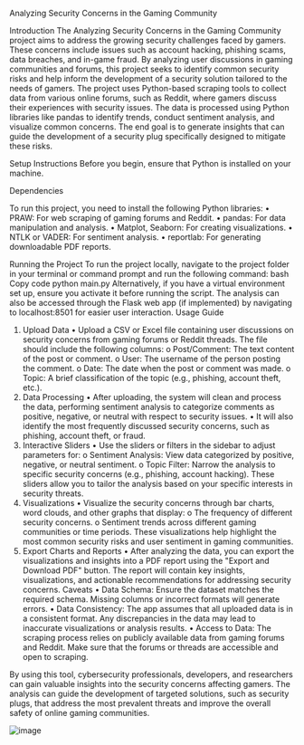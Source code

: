 Analyzing Security Concerns in the Gaming Community

Introduction
The Analyzing Security Concerns in the Gaming Community project aims to address the growing security challenges faced by gamers. These concerns include issues such as account hacking, phishing scams, data breaches, and in-game fraud. By analyzing user discussions in gaming communities and forums, this project seeks to identify common security risks and help inform the development of a security solution tailored to the needs of gamers.
The project uses Python-based scraping tools to collect data from various online forums, such as Reddit, where gamers discuss their experiences with security issues. The data is processed using Python libraries like pandas to identify trends, conduct sentiment analysis, and visualize common concerns. The end goal is to generate insights that can guide the development of a security plug specifically designed to mitigate these risks.

Setup Instructions
Before you begin, ensure that Python is installed on your machine. 

Dependencies

To run this project, you need to install the following Python libraries:
•	PRAW: For web scraping of gaming forums and Reddit.
•	pandas: For data manipulation and analysis.
•	Matplot, Seaborn: For creating visualizations.
•	NTLK or VADER: For sentiment analysis.
•	reportlab: For generating downloadable PDF reports.


Running the Project
To run the project locally, navigate to the project folder in your terminal or command prompt and run the following command:
bash
Copy code
python main.py
Alternatively, if you have a virtual environment set up, ensure you activate it before running the script.
The analysis can also be accessed through the Flask web app (if implemented) by navigating to localhost:8501 for easier user interaction.
Usage Guide
1. Upload Data
•	Upload a CSV or Excel file containing user discussions on security concerns from gaming forums or Reddit threads. The file should include the following columns:
o	Post/Comment: The text content of the post or comment.
o	User: The username of the person posting the comment.
o	Date: The date when the post or comment was made.
o	Topic: A brief classification of the topic (e.g., phishing, account theft, etc.).
2. Data Processing
•	After uploading, the system will clean and process the data, performing sentiment analysis to categorize comments as positive, negative, or neutral with respect to security issues.
•	It will also identify the most frequently discussed security concerns, such as phishing, account theft, or fraud.
3. Interactive Sliders
•	Use the sliders or filters in the sidebar to adjust parameters for:
o	Sentiment Analysis: View data categorized by positive, negative, or neutral sentiment.
o	Topic Filter: Narrow the analysis to specific security concerns (e.g., phishing, account hacking).
These sliders allow you to tailor the analysis based on your specific interests in security threats.
4. Visualizations
•	Visualize the security concerns through bar charts, word clouds, and other graphs that display:
o	The frequency of different security concerns.
o	Sentiment trends across different gaming communities or time periods.
These visualizations help highlight the most common security risks and user sentiment in gaming communities.
5. Export Charts and Reports
•	After analyzing the data, you can export the visualizations and insights into a PDF report using the "Export and Download PDF" button. The report will contain key insights, visualizations, and actionable recommendations for addressing security concerns.
Caveats
•	Data Schema: Ensure the dataset matches the required schema. Missing columns or incorrect formats will generate errors.
•	Data Consistency: The app assumes that all uploaded data is in a consistent format. Any discrepancies in the data may lead to inaccurate visualizations or analysis results.
•	Access to Data: The scraping process relies on publicly available data from gaming forums and Reddit. Make sure that the forums or threads are accessible and open to scraping.
 
By using this tool, cybersecurity professionals, developers, and researchers can gain valuable insights into the security concerns affecting gamers. The analysis can guide the development of targeted solutions, such as security plugs, that address the most prevalent threats and improve the overall safety of online gaming communities.

![image](https://github.com/user-attachments/assets/632d55c7-c8de-475d-b8b5-ba3fe68cb22c)
